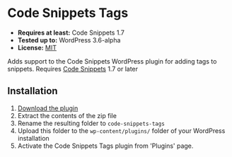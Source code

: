 # Code Snippets Tags

* __Requires at least:__ Code Snippets 1.7
* __Tested up to:__ WordPress 3.6-alpha
* __License:__ [MIT](http://opensource.org/licenses/mit-license.php)

Adds support to the Code Snippets WordPress plugin for adding tags to snippets. Requires [Code Snippets](https://github.com/bungeshea/code-snippets) 1.7 or later

## Installation

1. [Download the plugin](https://github.com/bungeshea/code-snippets-tags/archive/master.zip)
2. Extract the contents of the zip file
3. Rename the resulting folder to `code-snippets-tags`
4. Upload this folder to the `wp-content/plugins/` folder of your WordPress installation
5. Activate the Code Snippets Tags plugin from 'Plugins' page.